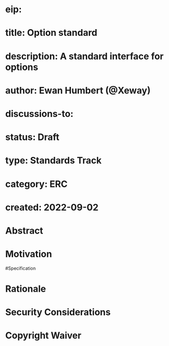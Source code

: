 # eip:
# title: Option standard
# description: A standard interface for options
# author: Ewan Humbert (@Xeway)
# discussions-to:
# status: Draft
# type: Standards Track
# category: ERC
# created: 2022-09-02

# Abstract
# Motivation
#Specification
# Rationale
# Security Considerations
# Copyright Waiver